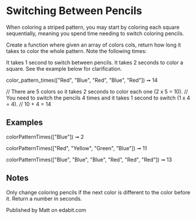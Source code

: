 # Switching Between Pencils

When coloring a striped pattern, you may start by coloring each square sequentially, meaning you spend time needing to switch coloring pencils.

Create a function where given an array of colors cols, return how long it takes to color the whole pattern. Note the following times:

It takes 1 second to switch between pencils.
It takes 2 seconds to color a square.
See the example below for clarification.

color_pattern_times(["Red", "Blue", "Red", "Blue", "Red"]) ➞ 14

// There are 5 colors so it takes 2 seconds to color each one (2 x 5 = 10).
// You need to switch the pencils 4 times and it takes 1 second to switch (1 x 4 = 4).
// 10 + 4 = 14

## Examples

colorPatternTimes(["Blue"]) ➞ 2

colorPatternTimes(["Red", "Yellow", "Green", "Blue"]) ➞ 11

colorPatternTimes(["Blue", "Blue", "Blue", "Red", "Red", "Red"]) ➞ 13

## Notes

Only change coloring pencils if the next color is different to the color before it.
Return a number in seconds.

Published by Matt on edabit.com
